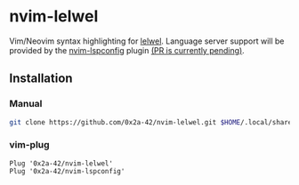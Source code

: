 # nvim-lelwel

Vim/Neovim syntax highlighting for [lelwel](https://github.com/0x2a-42/lelwel).
Language server support will be provided by the [nvim-lspconfig](https://github.com/neovim/nvim-lspconfig) plugin [(PR is currently pending)](https://github.com/neovim/nvim-lspconfig/pull/1205).

## Installation

### Manual
```sh
git clone https://github.com/0x2a-42/nvim-lelwel.git $HOME/.local/share/nvim/site/pack/plugin/start/nvim-lelwel
```

### vim-plug
```vim
Plug '0x2a-42/nvim-lelwel'
Plug '0x2a-42/nvim-lspconfig'
```
